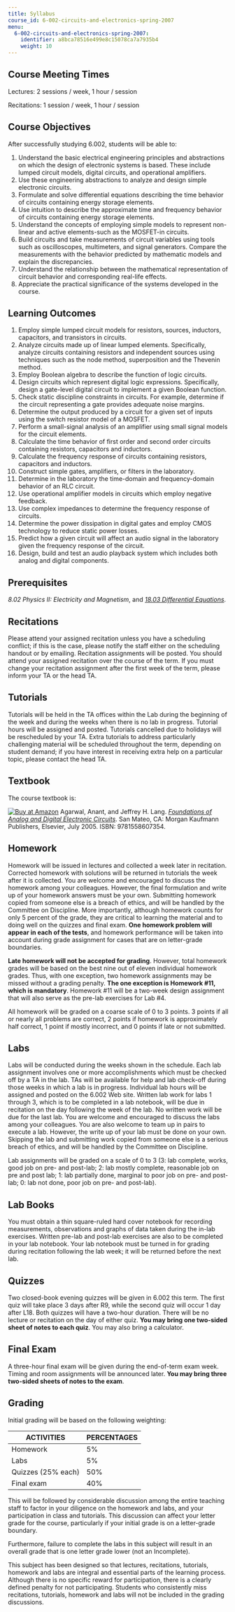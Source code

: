 ```yaml
---
title: Syllabus
course_id: 6-002-circuits-and-electronics-spring-2007
menu:
  6-002-circuits-and-electronics-spring-2007:
    identifier: a8bca78516e499e8c15078ca7a7935b4
    weight: 10
---
```

Course Meeting Times
--------------------

Lectures: 2 sessions / week, 1 hour / session

Recitations: 1 session / week, 1 hour / session

Course Objectives
-----------------

After successfully studying 6.002, students will be able to:

1.  Understand the basic electrical engineering principles and abstractions on which the design of electronic systems is based. These include lumped circuit models, digital circuits, and operational amplifiers.
2.  Use these engineering abstractions to analyze and design simple electronic circuits.
3.  Formulate and solve differential equations describing the time behavior of circuits containing energy storage elements.
4.  Use intuition to describe the approximate time and frequency behavior of circuits containing energy storage elements.
5.  Understand the concepts of employing simple models to represent non-linear and active elements-such as the MOSFET-in circuits.
6.  Build circuits and take measurements of circuit variables using tools such as oscilloscopes, multimeters, and signal generators. Compare the measurements with the behavior predicted by mathematic models and explain the discrepancies.
7.  Understand the relationship between the mathematical representation of circuit behavior and corresponding real-life effects.
8.  Appreciate the practical significance of the systems developed in the course.

Learning Outcomes
-----------------

1.  Employ simple lumped circuit models for resistors, sources, inductors, capacitors, and transistors in circuits.
2.  Analyze circuits made up of linear lumped elements. Specifically, analyze circuits containing resistors and independent sources using techniques such as the node method, superposition and the Thevenin method.
3.  Employ Boolean algebra to describe the function of logic circuits.
4.  Design circuits which represent digital logic expressions. Specifically, design a gate-level digital circuit to implement a given Boolean function.
5.  Check static discipline constraints in circuits. For example, determine if the circuit representing a gate provides adequate noise margins.
6.  Determine the output produced by a circuit for a given set of inputs using the switch resistor model of a MOSFET.
7.  Perform a small-signal analysis of an amplifier using small signal models for the circuit elements.
8.  Calculate the time behavior of first order and second order circuits containing resistors, capacitors and inductors.
9.  Calculate the frequency response of circuits containing resistors, capacitors and inductors.
10.  Construct simple gates, amplifiers, or filters in the laboratory.
11.  Determine in the laboratory the time-domain and frequency-domain behavior of an RLC circuit.
12.  Use operational amplifier models in circuits which employ negative feedback.
13.  Use complex impedances to determine the frequency response of circuits.
14.  Determine the power dissipation in digital gates and employ CMOS technology to reduce static power losses.
15.  Predict how a given circuit will affect an audio signal in the laboratory given the frequency response of the circuit.
16.  Design, build and test an audio playback system which includes both analog and digital components.

Prerequisites
-------------

_8.02 Physics II: Electricity and Magnetism_, and [_18.03 Differential Equations_](/courses/mathematics/18-03sc-differential-equations-fall-2011).

Recitations
-----------

Please attend your assigned recitation unless you have a scheduling conflict; if this is the case, please notify the staff either on the scheduling handout or by emailing. Recitation assignments will be posted. You should attend your assigned recitation over the course of the term. If you must change your recitation assignment after the first week of the term, please inform your TA or the head TA.

Tutorials
---------

Tutorials will be held in the TA offices within the Lab during the beginning of the week and during the weeks when there is no lab in progress. Tutorial hours will be assigned and posted. Tutorials cancelled due to holidays will be rescheduled by your TA. Extra tutorials to address particularly challenging material will be scheduled throughout the term, depending on student demand; if you have interest in receiving extra help on a particular topic, please contact the head TA.

Textbook
--------

The course textbook is:

[![Buy at Amazon](/images/a_logo_17.gif)](http://www.amazon.com/exec/obidos/ASIN/1558607358/ref=nosim/mitopencourse-20) Agarwal, Anant, and Jeffrey H. Lang. [_Foundations of Analog and Digital Electronic Circuits_](http://www.elsevierdirect.com/product.jsp?isbn=9781558607354). San Mateo, CA: Morgan Kaufmann Publishers, Elsevier, July 2005. ISBN: 9781558607354.

Homework
--------

Homework will be issued in lectures and collected a week later in recitation. Corrected homework with solutions will be returned in tutorials the week after it is collected. You are welcome and encouraged to discuss the homework among your colleagues. However, the final formulation and write up of your homework answers must be your own. Submitting homework copied from someone else is a breach of ethics, and will be handled by the Committee on Discipline. More importantly, although homework counts for only 5 percent of the grade, they are critical to learning the material and to doing well on the quizzes and final exam. **One homework problem will appear in each of the tests**, and homework performance will be taken into account during grade assignment for cases that are on letter-grade boundaries.

**Late homework will not be accepted for grading**. However, total homework grades will be based on the best nine out of eleven individual homework grades. Thus, with one exception, two homework assignments may be missed without a grading penalty. **The one exception is Homework #11, which is mandatory**. Homework #11 will be a two-week design assignment that will also serve as the pre-lab exercises for Lab #4.

All homework will be graded on a coarse scale of 0 to 3 points. 3 points if all or nearly all problems are correct, 2 points if homework is approximately half correct, 1 point if mostly incorrect, and 0 points if late or not submitted.

Labs
----

Labs will be conducted during the weeks shown in the schedule. Each lab assignment involves one or more accomplishments which must be checked off by a TA in the lab. TAs will be available for help and lab check-off during those weeks in which a lab is in progress. Individual lab hours will be assigned and posted on the 6.002 Web site. Written lab work for labs 1 through 3, which is to be completed in a lab notebook, will be due in recitation on the day following the week of the lab. No written work will be due for the last lab. You are welcome and encouraged to discuss the labs among your colleagues. You are also welcome to team up in pairs to execute a lab. However, the write up of your lab must be done on your own. Skipping the lab and submitting work copied from someone else is a serious breach of ethics, and will be handled by the Committee on Discipline.

Lab assignments will be graded on a scale of 0 to 3 (3: lab complete, works, good job on pre- and post-lab; 2: lab mostly complete, reasonable job on pre and post lab; 1: lab partially done, marginal to poor job on pre- and post-lab; 0: lab not done, poor job on pre- and post-lab).

Lab Books
---------

You must obtain a thin square-ruled hard cover notebook for recording measurements, observations and graphs of data taken during the in-lab exercises. Written pre-lab and post-lab exercises are also to be completed in your lab notebook. Your lab notebook must be turned in for grading during recitation following the lab week; it will be returned before the next lab.

Quizzes
-------

Two closed-book evening quizzes will be given in 6.002 this term. The first quiz will take place 3 days after R9, while the second quiz will occur 1 day after L18. Both quizzes will have a two-hour duration. There will be no lecture or recitation on the day of either quiz. **You may bring one two-sided sheet of notes to each quiz**. You may also bring a calculator.

Final Exam
----------

A three-hour final exam will be given during the end-of-term exam week. Timing and room assignments will be announced later. **You may bring three two-sided sheets of notes to the exam**.

Grading
-------

Initial grading will be based on the following weighting:

| ACTIVITIES | PERCENTAGES |
| --- | --- |
| Homework | 5% |
| Labs | 5% |
| Quizzes (25% each) | 50% |
| Final exam | 40% 

This will be followed by considerable discussion among the entire teaching staff to factor in your diligence on the homework and labs, and your participation in class and tutorials. This discussion can affect your letter grade for the course, particularly if your initial grade is on a letter-grade boundary.

Furthermore, failure to complete the labs in this subject will result in an overall grade that is one letter grade lower (not an Incomplete).

This subject has been designed so that lectures, recitations, tutorials, homework and labs are integral and essential parts of the learning process. Although there is no specific reward for participation, there is a clearly defined penalty for not participating. Students who consistently miss recitations, tutorials, homework and labs will not be included in the grading discussions.